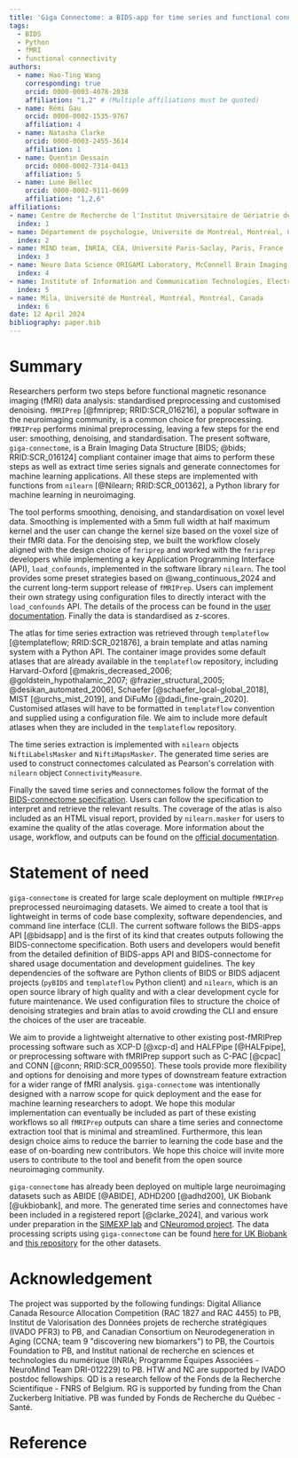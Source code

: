 ```yaml
---
title: 'Giga Connectome: a BIDS-app for time series and functional connectome extraction'
tags:
  - BIDS
  - Python
  - fMRI
  - functional connectivity
authors:
  - name: Hao-Ting Wang
    corresponding: true
    orcid: 0000-0003-4078-2038
    affiliation: "1,2" # (Multiple affiliations must be quoted)
  - name: Rémi Gau
    orcid: 0000-0002-1535-9767
    affiliation: 4
  - name: Natasha Clarke
    orcid: 0000-0003-2455-3614
    affiliation: 1
  - name: Quentin Dessain
    orcid: 0000-0002-7314-0413
    affiliation: 5
  - name: Lune Bellec
    orcid: 0000-0002-9111-0699
    affiliation: "1,2,6"
affiliations:
- name: Centre de Recherche de l'Institut Universitaire de Gériatrie de Montréal, Université de Montréal, Montréal, QC, Canada
  index: 1
- name: Département de psychologie, Université de Montréal, Montréal, Canada
  index: 2
- name: MIND team, INRIA, CEA, Université Paris-Saclay, Paris, France
  index: 3
- name: Neuro Data Science ORIGAMI Laboratory, McConnell Brain Imaging Centre, Faculty of Medicine, McGill University, Montréal, Canada.
  index: 4
- name: Institute of Information and Communication Technologies, Electronics and Applied Mathematics (ICTEAM), Université catholique de Louvain, Louvain-la-Neuve, Belgium
  index: 5
- name: Mila, Université de Montréal, Montréal, Montréal, Canada
  index: 6
date: 12 April 2024
bibliography: paper.bib
---
```


# Summary

Researchers perform two steps before functional magnetic resonance imaging (fMRI) data analysis:
standardised preprocessing and customised denoising.
`fMRIPrep` [@fmriprep\; RRID:SCR_016216],
a popular software in the neuroimaging community, is a common choice for preprocessing.
`fMRIPrep` performs minimal preprocessing, leaving a few steps for the end user: smoothing, denoising, and standardisation.
The present software, `giga-connectome`,
is a Brain Imaging Data Structure [BIDS\; @bids\; RRID:SCR_016124]
compliant container image that aims to perform these steps as well as extract time series signals and generate connectomes for machine learning applications.
All these steps are implemented with functions from `nilearn` [@Nilearn\; RRID:SCR_001362],
a Python library for machine learning in neuroimaging.

The tool performs smoothing, denoising, and standardisation on voxel level data.
Smoothing is implemented with a 5mm full width at half maximum kernel and the user can change the kernel size based on the voxel size of their fMRI data.
For the denoising step, we built the workflow closely aligned with the design choice of `fmriprep`
and worked with the `fmriprep` developers while implementing a key Application Programming Interface (API),
`load_confounds`, implemented in the software library `nilearn`.
The tool provides some preset strategies based on @wang_continuous_2024 and the current long-term support release of `fMRIPrep`.
Users can implement their own strategy using configuration files to directly interact with the `load_confounds` API.
The details of the process can be found in the [user documentation](https://giga-connectome.readthedocs.io/en/latest/workflow.html).
Finally the data is standardised as z-scores.

The atlas for time series extraction was retrieved through `templateflow` [@templateflow\; RRID:SCR_021876],
a brain template and atlas naming system with a Python API.
The container image provides some default atlases that are already available in the `templateflow` repository, including
Harvard-Oxford [@makris_decreased_2006; @goldstein_hypothalamic_2007; @frazier_structural_2005; @desikan_automated_2006],
Schaefer [@schaefer_local-global_2018],
MIST [@urchs_mist_2019],
and DiFuMo [@dadi_fine-grain_2020].
Customised atlases will have to be formatted in `templateflow` convention and supplied using a configuration file.
We aim to include more default atlases when they are included in the `templateflow` repository.

The time series extraction is implemented with `nilearn` objects `NiftiLabelsMasker` and `NiftiMapsMasker`.
The generated time series are used to construct connectomes calculated as Pearson's correlation with `nilearn` object `ConnectivityMeasure`.

Finally the saved time series and connectomes follow the format of the
[BIDS-connectome specification](https://bids.neuroimaging.io/bep017).
Users can follow the specification to interpret and retrieve the relevant results.
The coverage of the atlas is also included as an HTML visual report, provided by `nilearn.masker` for users to examine the quality of the atlas coverage.
More information about the usage, workflow, and outputs can be found on the
[official documentation](https://giga-connectome.readthedocs.io/en/latest/).


# Statement of need

`giga-connectome` is created for large scale deployment on multiple `fMRIPrep` preprocessed neuroimaging datasets.
We aimed to create a tool that is lightweight in terms of code base complexity, software dependencies, and command line interface (CLI).
The current software follows the BIDS-apps API [@bidsapp] and is the first of its kind that creates outputs following the BIDS-connectome specification.
Both users and developers would benefit from the detailed definition of BIDS-apps API and BIDS-connectome for shared usage documentation and development guidelines.
The key dependencies of the software are Python clients of BIDS or BIDS adjacent projects (`pyBIDS` and `templateflow` Python client) and `nilearn`,
which is an open source library of high quality and with a clear development cycle for future maintenance.
We used configuration files to structure the choice of denoising strategies and brain atlas to avoid crowding the CLI and ensure the choices of the user are traceable.

We aim to provide a lightweight alternative to other existing post-fMRIPrep processing software such as XCP-D [@xcp-d]
and HALFPipe [@HALFpipe],
or preprocessing software with fMRIPrep support such as C-PAC [@cpac]
and CONN [@conn\; RRID:SCR_009550].
These tools  provide more flexibility and options for denoising and more types of downstream feature extraction for a wider range of fMRI analysis.
`giga-connectome` was intentionally designed with a narrow scope for quick deployment and the ease for machine learning researchers to adopt.
We hope this modular implementation can eventually be included as part of these existing workflows so all `fMRIPrep` outputs can share a time series and connectome extraction tool that is minimal and streamlined.
Furthermore, this lean design choice aims to reduce the barrier to learning the code base and the ease of on-boarding new contributors.
We hope this choice will invite more users to contribute to the tool and benefit from the open source neuroimaging community.

`giga-connectome` has already been deployed on multiple large neuroimaging datasets such as
ABIDE [@ABIDE],
ADHD200 [@adhd200],
UK Biobank [@ukbiobank],
and more.
The generated time series and connectomes have been included in a registered report [@clarke_2024],
and various work under preparation in the [SIMEXP lab](https://github.com/SIMEXP/)
and [CNeuromod project](https://www.cneuromod.ca/).
The data processing scripts using `giga-connectome` can be found
[here for UK Biobank](https://github.com/Hyedryn/ukbb-scripts/tree/dev)
and [this repository](https://github.com/SIMEXP/giga_preprocess2) for the other datasets.

# Acknowledgement

The project was supported by the following fundings:
Digital Alliance Canada Resource Allocation Competition (RAC 1827 and RAC 4455) to PB,
Institut de Valorisation des Données projets de recherche stratégiques
(IVADO PFR3) to PB,
and Canadian Consortium on Neurodegeneration in Aging
(CCNA; team 9 "discovering new biomarkers") to PB,
the Courtois Foundation to PB,
and Institut national de recherche en sciences et technologies du numérique
(INRIA; Programme Équipes Associées - NeuroMind Team DRI-012229) to PB.
HTW and NC are supported by IVADO postdoc fellowships.
QD is a research fellow of the Fonds de la Recherche Scientifique - FNRS of Belgium.
RG is supported by funding from the Chan Zuckerberg Initiative.
PB was funded by Fonds de Recherche du Québec - Santé.

# Reference
